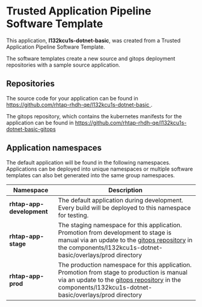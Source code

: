 # Trusted Application Pipeline Software Template

This application, **l132kcu1s-dotnet-basic**, was created from a Trusted Application Pipeline Software Template.

The software templates create a new source and gitops deployment repositories with a sample source application. 

## Repositories

The source code for your application can be found in [https://github.com/rhtap-rhdh-qe/l132kcu1s-dotnet-basic ](https://github.com/rhtap-rhdh-qe/l132kcu1s-dotnet-basic ).
 
The gitops repository, which contains the kubernetes manifests for the application can be found in 
[https://github.com/rhtap-rhdh-qe/l132kcu1s-dotnet-basic-gitops ](https://github.com/rhtap-rhdh-qe/l132kcu1s-dotnet-basic-gitops ) 

## Application namespaces 

The default application will be found in the following namespaces. Applications can be deployed into unique namespaces or multiple software templates can also bet generated into the same group namespaces.  

|  Namespace   |  Description   |  
| -------- | -------- |   
| **rhtap-app-development** | The default application during development. Every build will be deployed to this namespace for testing. | 
| **rhtap-app-stage** | The staging namespace for this application. Promotion from development to stage is manual via an update to the [gitops repository](https://github.com/rhtap-rhdh-qe/l132kcu1s-dotnet-basic-gitops ) in the components/l132kcu1s-dotnet-basic/overlays/prod directory |  
| **rhtap-app-prod** | The production namespace for this application. Promotion from stage to production is manual via an update to the [gitops repository](https://github.com/rhtap-rhdh-qe/l132kcu1s-dotnet-basic-gitops ) in the components/l132kcu1s-dotnet-basic/overlays/prod directory | 